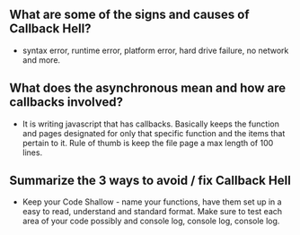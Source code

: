 ## What are some of the signs and causes of Callback Hell?
* syntax error, runtime error, platform error, hard drive failure, no network and more.
## What does the asynchronous mean and how are callbacks involved?
* It is writing javascript that has callbacks. Basically keeps the function and pages designated for only that specific function and the items that pertain to it. Rule of thumb is keep the file page a max length of 100 lines.
## Summarize the 3 ways to avoid / fix Callback Hell
* Keep your Code Shallow - name your functions, have them set up in a easy to read, understand and standard format. Make sure to test each area of your code possibly and console log, console log, console log. 